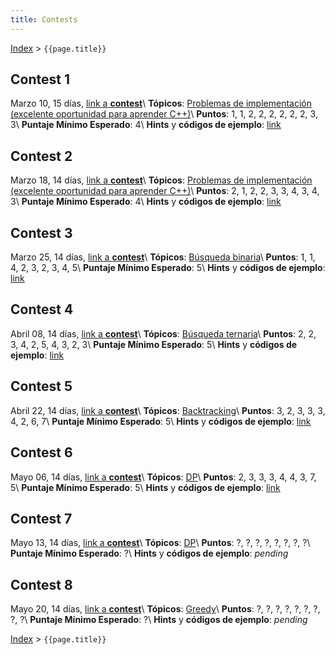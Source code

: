 ```yaml
---
title: Contests
---
```


[Index](index) > ```{{page.title}}```

## Contest 1
Marzo 10, 15 días, [link a **contest**](https://vjudge.net/contest/484066)\\
**Tópicos**: [Problemas de implementación (excelente oportunidad para aprender C++)](resources/cpp)\\
**Puntos**: 1, 1, 2, 2, 2, 2, 2, 2, 3, 3\\
**Puntaje Mínimo Esperado**: 4\\
**Hints** y **códigos de ejemplo**: [link](hints/contest1)

## Contest 2
Marzo 18, 14 días, [link a **contest**](https://vjudge.net/contest/485379)\\
**Tópicos**: [Problemas de implementación (excelente oportunidad para aprender C++)](resources/cpp)\\
**Puntos**: 2, 1, 2, 2, 3, 3, 4, 3, 4, 3\\
**Puntaje Mínimo Esperado**: 4\\
**Hints** y **códigos de ejemplo**: [link](hints/contest2)

## Contest 3
Marzo 25, 14 días, [link a **contest**](https://vjudge.net/contest/486492)\\
**Tópicos**: [Búsqueda binaria](resources/search)\\
**Puntos**: 1, 1, 4, 2, 3, 2, 3, 4, 5\\
**Puntaje Mínimo Esperado**: 5\\
**Hints** y **códigos de ejemplo**: [link](hints/contest3)

## Contest 4
Abril 08, 14 días, [link a **contest**](https://vjudge.net/contest/488521)\\
**Tópicos**: [Búsqueda ternaria](resources/search)\\
**Puntos**: 2, 2, 3, 4, 2, 5, 4, 3, 2, 3\\
**Puntaje Mínimo Esperado**: 5\\
**Hints** y **códigos de ejemplo**: [link](hints/contest4)

## Contest 5
Abril 22, 14 días, [link a **contest**](https://vjudge.net/contest/490396)\\
**Tópicos**: [Backtracking](resources/backtracking)\\
**Puntos**: 3, 2, 3, 3, 3, 4, 2, 6, 7\\
**Puntaje Mínimo Esperado**: 5\\
**Hints** y **códigos de ejemplo**: [link](hints/contest5)

## Contest 6
Mayo 06, 14 días, [link a **contest**](https://vjudge.net/contest/492348)\\
**Tópicos**: [DP](resources/dp)\\
**Puntos**: 2, 3, 3, 3, 4, 4, 3, 7, 5\\
**Puntaje Mínimo Esperado**: 5\\
**Hints** y **códigos de ejemplo**: [link](hints/contest6)

## Contest 7
Mayo 13, 14 días, [link a **contest**](https://vjudge.net/contest/495507)\\
**Tópicos**: [DP](resources/dp)\\
**Puntos**: ?, ?, ?, ?, ?, ?, ?, ?\\
**Puntaje Mínimo Esperado**: ?\\
**Hints** y **códigos de ejemplo**: _pending_

## Contest 8
Mayo 20, 14 días, [link a **contest**](https://vjudge.net/contest/496567)\\
**Tópicos**: [Greedy](resources/greedy)\\
**Puntos**: ?, ?, ?, ?, ?, ?, ?, ?, ?\\
**Puntaje Mínimo Esperado**: ?\\
**Hints** y **códigos de ejemplo**: _pending_

[Index](index) > ```{{page.title}}```

